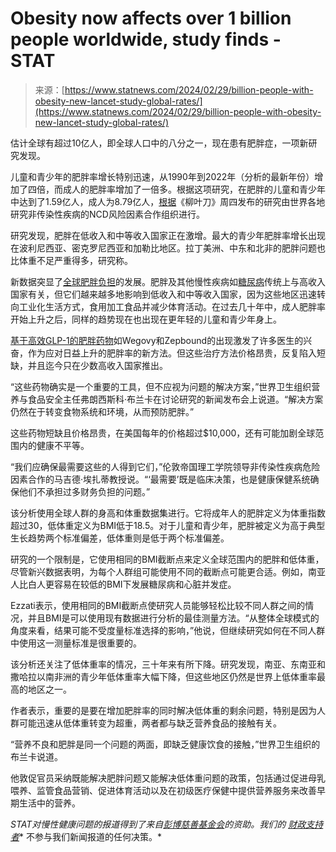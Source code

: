 <!--yml

category: 未分类

date: 2024-05-27 14:33:04

-->

# Obesity now affects over 1 billion people worldwide, study finds - STAT

> 来源：[https://www.statnews.com/2024/02/29/billion-people-with-obesity-new-lancet-study-global-rates/](https://www.statnews.com/2024/02/29/billion-people-with-obesity-new-lancet-study-global-rates/)

估计全球有超过10亿人，即全球人口中的八分之一，现在患有肥胖症，一项新研究发现。

儿童和青少年的肥胖率增长特别迅速，从1990年到2022年（分析的最新年份）增加了四倍，而成人的肥胖率增加了一倍多。根据这项研究，在肥胖的儿童和青少年中达到了1.59亿人，成人为8.79亿人，[根据](https://www.thelancet.com/journals/lancet/article/PIIS0140-6736(23)02750-2/fulltext)《柳叶刀》周四发布的研究由世界各地研究非传染性疾病的NCD风险因素合作组织进行。

研究发现，肥胖在低收入和中等收入国家正在激增。最大的青少年肥胖率增长出现在波利尼西亚、密克罗尼西亚和加勒比地区。拉丁美洲、中东和北非的肥胖问题也比体重不足严重得多，研究称。

新数据突显了[全球肥胖负担](https://www.statnews.com/2023/06/08/bmi-slowdown-severe-obesity-global-rates/)的发展。肥胖及其他慢性疾病如[糖尿病](https://www.statnews.com/2023/06/22/global-diabetes-surpass-billion-lancet/)传统上与高收入国家有关，但它们越来越多地影响到低收入和中等收入国家，因为这些地区迅速转向工业化生活方式，食用加工食品并减少体育活动。在过去几十年中，成人肥胖率开始上升之后，同样的趋势现在也出现在更年轻的儿童和青少年身上。

[基于高效GLP-1的肥胖药物](https://www.statnews.com/2023/03/05/weight-loss-drugs-changing-obesity-narrative/)如Wegovy和Zepbound的出现激发了许多医生的兴奋，作为应对日益上升的肥胖率的新方法。但这些治疗方法价格昂贵，反复陷入短缺，并且迄今只在少数高收入国家推出。

“这些药物确实是一个重要的工具，但不应视为问题的解决方案，”世界卫生组织营养与食品安全主任弗朗西斯科·布兰卡在讨论研究的新闻发布会上说道。“解决方案仍然在于转变食物系统和环境，从而预防肥胖。”

这些药物短缺且价格昂贵，在美国每年的价格超过$10,000，还有可能加剧全球范围内的健康不平等。

“我们应确保最需要这些的人得到它们，”伦敦帝国理工学院领导非传染性疾病危险因素合作的马吉德·埃扎蒂教授说。“‘最需要’既是临床决策，也是健康保健系统确保他们不承担过多财务负担的问题。”

该分析使用全球人群的身高和体重数据集进行。它将成年人的肥胖定义为体重指数超过30，低体重定义为BMI低于18.5。对于儿童和青少年，肥胖被定义为高于典型生长趋势两个标准偏差，低体重则是低于两个标准偏差。

研究的一个限制是，它使用相同的BMI截断点来定义全球范围内的肥胖和低体重，尽管新兴数据表明，为每个人群组可能使用不同的截断点可能更合适。例如，南亚人比白人更容易在较低的BMI下发展糖尿病和心脏并发症。

Ezzati表示，使用相同的BMI截断点使研究人员能够轻松比较不同人群之间的情况，并且BMI是可以使用现有数据进行分析的最佳测量方法。“从整体全球模式的角度来看，结果可能不受度量标准选择的影响，”他说，但继续研究如何在不同人群中使用这一测量标准是很重要的。

该分析还关注了低体重率的情况，三十年来有所下降。研究发现，南亚、东南亚和撒哈拉以南非洲的青少年低体重率大幅下降，但这些地区仍然是世界上低体重率最高的地区之一。

作者表示，重要的是要在增加肥胖率的同时解决低体重的剩余问题，特别是因为人群可能迅速从低体重转变为超重，两者都与缺乏营养食品的接触有关。

“营养不良和肥胖是同一个问题的两面，即缺乏健康饮食的接触，”世界卫生组织的布兰卡说道。

他敦促官员采纳既能解决肥胖问题又能解决低体重问题的政策，包括通过促进母乳喂养、监管食品营销、促进体育活动以及在初级医疗保健中提供营养服务来改善早期生活中的营养。

*STAT对慢性健康问题的报道得到了来自*[*彭博慈善基金会*](https://www.bloomberg.org/)*的资助。我们的* [*财政支持者*](https://www.statnews.com/supporters/)* 不参与我们新闻报道的任何决策。*
